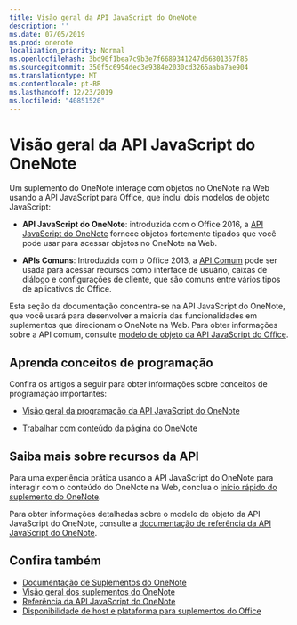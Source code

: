 ```yaml
---
title: Visão geral da API JavaScript do OneNote
description: ''
ms.date: 07/05/2019
ms.prod: onenote
localization_priority: Normal
ms.openlocfilehash: 3bd90f1bea7c9b3e7f6689341247d66801357f85
ms.sourcegitcommit: 350f5c6954dec3e9384e2030cd3265aaba7ae904
ms.translationtype: MT
ms.contentlocale: pt-BR
ms.lasthandoff: 12/23/2019
ms.locfileid: "40851520"
---
```

# <a name="onenote-javascript-api-overview"></a>Visão geral da API JavaScript do OneNote

Um suplemento do OneNote interage com objetos no OneNote na Web usando a API JavaScript para Office, que inclui dois modelos de objeto JavaScript:

* **API JavaScript do OneNote**: introduzida com o Office 2016, a [API JavaScript do OneNote](/javascript/api/onenote) fornece objetos fortemente tipados que você pode usar para acessar objetos no OneNote na Web. 

* **APIs Comuns**: Introduzida com o Office 2013, a [API Comum](/javascript/api/office) pode ser usada para acessar recursos como interface de usuário, caixas de diálogo e configurações de cliente, que são comuns entre vários tipos de aplicativos do Office.

Esta seção da documentação concentra-se na API JavaScript do OneNote, que você usará para desenvolver a maioria das funcionalidades em suplementos que direcionam o OneNote na Web. Para obter informações sobre a API comum, consulte [modelo de objeto da API JavaScript do Office](../../develop/office-javascript-api-object-model.md). 

## <a name="learn-programming-concepts"></a>Aprenda conceitos de programação

Confira os artigos a seguir para obter informações sobre conceitos de programação importantes:

- [Visão geral da programação da API JavaScript do OneNote](../../onenote/onenote-add-ins-programming-overview.md)

- [Trabalhar com conteúdo da página do OneNote](../../onenote/onenote-add-ins-page-content.md)

## <a name="learn-about-api-capabilities"></a>Saiba mais sobre recursos da API

Para uma experiência prática usando a API JavaScript do OneNote para interagir com o conteúdo do OneNote na Web, conclua o [início rápido do suplemento do OneNote](../../quickstarts/onenote-quickstart.md). 

Para obter informações detalhadas sobre o modelo de objeto da API JavaScript do OneNote, consulte a [documentação de referência da API JavaScript do OneNote](/javascript/api/onenote).

## <a name="see-also"></a>Confira também

- [Documentação de Suplementos do OneNote](../../onenote/index.md)
- [Visão geral dos suplementos do OneNote](../../onenote/onenote-add-ins-programming-overview.md)
- [Referência da API JavaScript do OneNote](/javascript/api/onenote)
- [Disponibilidade de host e plataforma para suplementos do Office](../../overview/office-add-in-availability.md)

